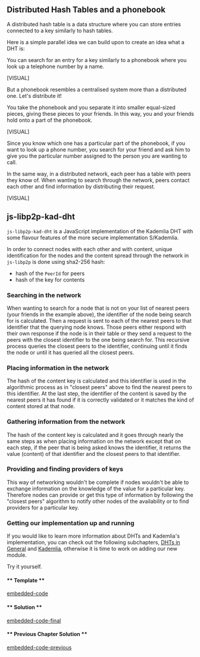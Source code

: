 ## Distributed Hash Tables and a phonebook

A distributed hash table is a data structure where you can store entries connected to a key similarly to hash tables. 

Here is a simple parallel idea we can build upon to create an idea what a DHT is:

You can search for an entry for a key similarly to a phonebook where you look up a telephone number by a name.

[VISUAL]

But a phonebook resembles a centralised system more than a distributed one. Let's distribute it!

You take the phonebook and you separate it into smaller equal-sized pieces, giving these pieces to your friends. In this way, you and your friends hold onto a part of the phonebook.

[VISUAL]

Since you know which one has a particular part of the phonebook, if you want to look up a phone number, you search for your friend and ask him to give you the particular number assigned to the person you are wanting to call.

In the same way, in a distributed network, each peer has a table with peers they know of. When wanting to search through the network, peers contact each other and find information by distributing their request.

[VISUAL]

## js-libp2p-kad-dht

`js-libp2p-kad-dht` is a JavaScript implementation of the Kademlia DHT with some flavour features of the more secure implementation S/Kademlia. 

In order to connect nodes with each other and with content, unique identification for the nodes and the content spread through the network in `js-libp2p` is done using sha2-256 hash:

- hash of the `PeerId` for peers
- hash of the key for contents

### Searching in the network

When wanting to search for a node that is not on your list of nearest peers (your friends in the example above), the identifier of the node being search for is calculated. Then a request is sent to each of the nearest peers to that identifier that the querying node knows. Those peers either respond with their own response if the node is in their table or they send a request to the peers with the closest identifier to the one being search for. This recursive process queries the closest peers to the identifier, continuing until it finds the node or until it has queried all the closest peers.

### Placing information in the network

The hash of the content key is calculated and this identifier is used in the algorithmic process as in "closest peers" above to find the nearest peers to this identifier. At the last step, the identifier of the content is saved by the nearest peers it has found if it is correctly validated or it matches the kind of content stored at that node.

### Gathering information from the network

The hash of the content key is calculated and it goes through nearly the same steps as when placing information on the network except that on each step, if the peer that is being asked knows the identifier, it returns the value (content) of that identifier and the closest peers to that identifier.

### Providing and finding providers of keys

This way of networking wouldn't be complete if nodes wouldn't be able to exchange information on the knowledge of the value for a particular key. Therefore nodes can provide or get this type of information by following the "closest peers" algorithm to notify other nodes of the availability or to find providers for a particular key.

### Getting our implementation up and running

If you would like to learn more information about DHTs and Kademlia's implementation, you can check out the following subchapters, [DHTs in General](4/3_dht_general.md) and [Kademlia](4/kademlia.md), otherwise it is time to work on adding our new module.

Try it yourself.

<!-- tabs:start -->

#### ** Template **

[embedded-code](../assets/4/4.2-template-code.js ':include :type=code embed-template')

#### ** Solution **

[embedded-code-final](../assets/4/4.2-finished-code.js ':include :type=code embed-final')

#### ** Previous Chapter Solution **

[embedded-code-previous](../assets/4/4.1-finished-code.js ':include :type=code embed-previous')

<!-- tabs:end -->
